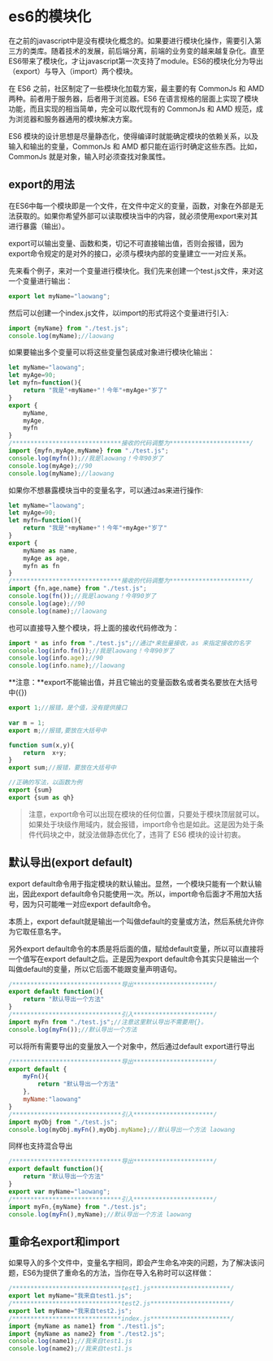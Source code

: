 # es6的模块化

在之前的javascript中是没有模块化概念的。如果要进行模块化操作，需要引入第三方的类库。随着技术的发展，前后端分离，前端的业务变的越来越复杂化。直至ES6带来了模块化，才让javascript第一次支持了module。ES6的模块化分为导出（export）与导入（import）两个模块。

在 ES6 之前，社区制定了一些模块化加载方案，最主要的有 CommonJs 和 AMD 两种。前者用于服务器，后者用于浏览器。ES6 在语言规格的层面上实现了模块功能，而且实现的相当简单，完全可以取代现有的 CommonJs 和 AMD 规范，成为浏览器和服务器通用的模块解决方案。

ES6 模块的设计思想是尽量静态化，使得编译时就能确定模块的依赖关系，以及输入和输出的变量，CommonJs 和 AMD 都只能在运行时确定这些东西。比如，CommonJs 就是对象，输入时必须查找对象属性。



## export的用法

在ES6中每一个模块即是一个文件，在文件中定义的变量，函数，对象在外部是无法获取的。如果你希望外部可以读取模块当中的内容，就必须使用export来对其进行暴露（输出）。

export可以输出变量、函数和类，切记不可直接输出值，否则会报错，因为export命令规定的是对外的接口，必须与模块内部的变量建立一一对应关系。

先来看个例子，来对一个变量进行模块化。我们先来创建一个test.js文件，来对这一个变量进行输出：

```javascript
export let myName="laowang";
```



然后可以创建一个index.js文件，以import的形式将这个变量进行引入:

```javascript
import {myName} from "./test.js";
console.log(myName);//laowang
```



如果要输出多个变量可以将这些变量包装成对象进行模块化输出：

```javascript
let myName="laowang";
let myAge=90;
let myfn=function(){
    return "我是"+myName+"！今年"+myAge+"岁了"
}
export {
    myName,
    myAge,
    myfn
}
/******************************接收的代码调整为**********************/
import {myfn,myAge,myName} from "./test.js";
console.log(myfn());//我是laowang！今年90岁了
console.log(myAge);//90
console.log(myName);//laowang
```



如果你不想暴露模块当中的变量名字，可以通过as来进行操作:

```javascript
let myName="laowang";
let myAge=90;
let myfn=function(){
    return "我是"+myName+"！今年"+myAge+"岁了"
}
export {
    myName as name,
    myAge as age,
    myfn as fn
}
/******************************接收的代码调整为**********************/
import {fn,age,name} from "./test.js";
console.log(fn());//我是laowang！今年90岁了
console.log(age);//90
console.log(name);//laowang
```



也可以直接导入整个模块，将上面的接收代码修改为：

```javascript
import * as info from "./test.js";//通过*来批量接收，as 来指定接收的名字
console.log(info.fn());//我是laowang！今年90岁了
console.log(info.age);//90
console.log(info.name);//laowang
```



**注意：**export不能输出值，并且它输出的变量函数名或者类名要放在大括号中({})

~~~javascript
export 1;//报错，是个值，没有提供接口
 
var m = 1;
export m;//报错,要放在大括号中

function sum(x,y){
    return  x+y;
}
export sum;//报错，要放在大括号中

//正确的写法，以函数为例
export {sum}
export {sum as qh}
~~~



> 注意，export命令可以出现在模块的任何位置，只要处于模块顶层就可以。如果处于块级作用域内，就会报错，import命令也是如此。这是因为处于条件代码块之中，就没法做静态优化了，违背了 ES6 模块的设计初衷。



## 默认导出(export default)

export default命令用于指定模块的默认输出。显然，一个模块只能有一个默认输出，因此export default命令只能使用一次。所以，import命令后面才不用加大括号，因为只可能唯一对应export default命令。

本质上，export default就是输出一个叫做default的变量或方法，然后系统允许你为它取任意名字。

另外export default命令的本质是将后面的值，赋给default变量，所以可以直接将一个值写在export default之后。正是因为export default命令其实只是输出一个叫做default的变量，所以它后面不能跟变量声明语句。

```javascript
/******************************导出**********************/
export default function(){
    return "默认导出一个方法"
}
/******************************引入**********************/
import myFn from "./test.js";//注意这里默认导出不需要用{}。
console.log(myFn());//默认导出一个方法
```



可以将所有需要导出的变量放入一个对象中，然后通过default export进行导出

```javascript
/******************************导出**********************/
export default {
    myFn(){
        return "默认导出一个方法"
    },
    myName:"laowang"
}
/******************************引入**********************/
import myObj from "./test.js";
console.log(myObj.myFn(),myObj.myName);//默认导出一个方法 laowang
```



同样也支持混合导出

```javascript
/******************************导出**********************/
export default function(){
    return "默认导出一个方法"
}
export var myName="laowang";
/******************************引入**********************/
import myFn,{myName} from "./test.js";
console.log(myFn(),myName);//默认导出一个方法 laowang
```



## 重命名export和import

如果导入的多个文件中，变量名字相同，即会产生命名冲突的问题，为了解决该问题，ES6为提供了重命名的方法，当你在导入名称时可以这样做：

```javascript
/******************************test1.js**********************/
export let myName="我来自test1.js";
/******************************test2.js**********************/
export let myName="我来自test2.js";
/******************************index.js**********************/
import {myName as name1} from "./test1.js";
import {myName as name2} from "./test2.js";
console.log(name1);//我来自test1.js
console.log(name2);//我来自test1.js
```





